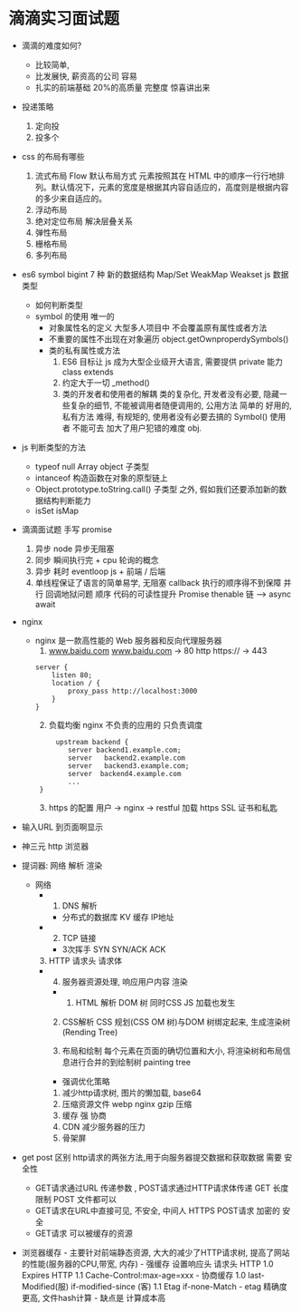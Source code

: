 # 滴滴实习面试题

- 滴滴的难度如何?
  - 比较简单,
  - 比发展快, 薪资高的公司 容易
  - 扎实的前端基础
    20%的高质量 完整度 惊喜讲出来
- 投递策略

  1. 定向投
  2. 投多个

- css 的布局有哪些

  1. 流式布局 Flow
     默认布局方式 元素按照其在 HTML 中的顺序一行行地排列。默认情况下，元素的宽度是根据其内容自适应的，高度则是根据内容的多少来自适应的。
  2. 浮动布局
  3. 绝对定位布局
     解决层叠关系
  4. 弹性布局
  5. 栅格布局
  6. 多列布局

- es6 symbol bigint
  7 种
  新的数据结构 Map/Set WeakMap Weakset
  js 数据类型

  - 如何判断类型
  - symbol 的使用
    唯一的
    - 对象属性名的定义
      大型多人项目中 不会覆盖原有属性或者方法
    - 不重要的属性不出现在对象遍历
      object.getOwnproperdySymbols()
    - 类的私有属性或方法
      1. ES6 目标让 js 成为大型企业级开大语言, 需要提供 private 能力
         class extends
      2. 约定大于一切 \_method()
      3. 类的开发者和使用者的解耦
         类的复杂化, 开发者没有必要, 隐藏一些复杂的细节, 不能被调用者随便调用的, 公用方法 简单的 好用的,
         私有方法 难得, 有规矩的, 使用者没有必要去搞的
         Symbol() 使用者 不能可去 加大了用户犯错的难度
         obj.

- js 判断类型的方法

  - typeof
    null Array object 子类型
  - intanceof
    构造函数在对象的原型链上
  - Object.prototype.toString.call()
    子类型
    之外, 假如我们还要添加新的数据结构判断能力
  - isSet isMap

- 滴滴面试题 手写 promise
  1.  异步 node 异步无阻塞
  2.  同步 瞬间执行完 + cpu 轮询的概念
  3.  异步 耗时 eventloop js + 前端 / 后端
  4.  单线程保证了语言的简单易学, 无阻塞
      callback 执行的顺序得不到保障
      并行 回调地狱问题 顺序 代码的可读性提升
      Promise thenable 链 --> async await
- nginx
  - nginx 是一款高性能的 Web 服务器和反向代理服务器
    1. www.baidu.com
       www.baidu.com -> 80 http
       https:// -> 443
    ```
    server {
        listen 80;
        location / {
            proxy_pass http://localhost:3000
        }
    }
    ```
    2. 负载均衡 nginx 不负责的应用的 只负责调度
    ```
         upstream backend {
            server backend1.example.com;
            server   backend2.example.com
            server   backend3.example.com;
            server  backend4.example.com
            ...
     }
    ```
    3.  https 的配置
        用户 -> nginx -> restful
        加载 https SSL 证书和私匙

- 输入URL 到页面啊显示
- 神三元  http 浏览器
- 提词器: 网络 解析 渲染
  - 网络
    - 1. DNS 解析
      - 分布式的数据库 KV 缓存 IP地址
    - 2. TCP 链接
      - 3次挥手 SYN SYN/ACK ACK
     3. HTTP
         请求头   请求体
    - 4. 服务器资源处理, 响应用户内容
     渲染
      - 1. HTML  解析
         DOM 树
         同时CSS  JS 加载也发生
       2. CSS解析
        CSS 规划(CSS OM 树)与DOM 树绑定起来, 生成渲染树(Rending Tree)

        3. 布局和绘制
            每个元素在页面的确切位置和大小, 将渲染树和布局信息进行合并的到绘制树 painting tree

        - 强调优化策略

        1. 减少http请求树, 图片的懒加载, base64
        2. 压缩资源文件 webp nginx gzip 压缩
        3. 缓存 强 协商
        4. CDN 减少服务器的压力
        5.  骨架屏 

- get post 区别
    http请求的两张方法,用于向服务器提交数据和获取数据
    需要 安全性
    - GET请求通过URL 传递参数 , POST请求通过HTTP请求体传递
            GET 长度限制 POST 文件都可以 
    - GET请求在URL中直接可见, 不安全, 中间人    HTTPS
        POST请求 加密的 安全 
    - GET请求 可以被缓存的资源

- 浏览器缓存
        - 主要针对前端静态资源, 大大的减少了HTTP请求树, 提高了网站的性能(服务器的CPU,带宽, 内存)
        - 强缓存 
            设置响应头 请求头 
            HTTP 1.0    Expires
            HTTP 1.1       Cache-Control:max-age=xxx 
        - 协商缓存
            1.0 last-Modified(服)   if-modified-since (客)
            1.1 Etag    if-none-Match
            - etag  精确度更高, 文件hash计算
            - 缺点是 计算成本高 
